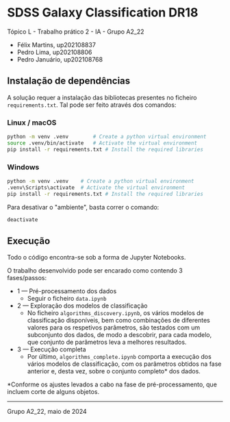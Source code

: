 # SDSS Galaxy Classification DR18

Tópico L - Trabalho prático 2 - IA - Grupo A2_22

- Félix Martins, up202108837
- Pedro Lima, up202108806
- Pedro Januário, up202108768

## Instalação de dependências

A solução requer a instalação das bibliotecas presentes no ficheiro `requirements.txt`. Tal pode ser feito através dos comandos:

### Linux / macOS

```bash
python -m venv .venv        # Create a python virtual environment
source .venv/bin/activate   # Activate the virtual environment
pip install -r requirements.txt # Install the required libraries
```

### Windows

```bash
python -m venv .venv    # Create a python virtual environment
.venv\Scripts\activate  # Activate the virtual environment
pip install -r requirements.txt # Install the required libraries
```

Para desativar o "ambiente", basta correr o comando:
```bash
deactivate
```

<div style="page-break-after: always;"></div>

## Execução

Todo o código encontra-se sob a forma de Jupyter Notebooks.

O trabalho desenvolvido pode ser encarado como contendo 3 fases/passos:

 - 1 &mdash; Pré-processamento dos dados
    - Seguir o ficheiro `data.ipynb`
 - 2 &mdash; Exploração dos modelos de classificação
    - No ficheiro `algorithms_discovery.ipynb`, os vários modelos de classificação disponíveis, bem como combinações de diferentes valores para os respetivos parâmetros, são testados com um subconjunto dos dados, de modo a descobrir, para cada modelo, que conjunto de parâmetros leva a melhores resultados.
 - 3 &mdash; Execução completa
    - Por último, `algorithms_complete.ipynb` comporta a execução dos vários modelos de classificação, com os parâmetros obtidos na fase anterior e, desta vez, sobre o conjunto completo* dos dados.

*Conforme os ajustes levados a cabo na fase de pré-processamento, que incluem corte de alguns objetos.

***

Grupo A2_22, maio de 2024
